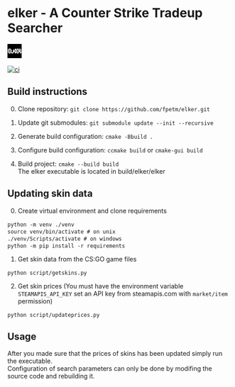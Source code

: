 # elker - A Counter Strike Tradeup Searcher
![elker](resources/branding/elker-logo.png)


[![ci](https://github.com/fpetm/elker/actions/workflows/ci.yml/badge.svg)](https://github.com/fpetm/elker/actions/workflows/ci.yml)

## Build instructions

0. Clone repository: `git clone https://github.com/fpetm/elker.git`

1. Update git submodules: `git submodule update --init --recursive`

2. Generate build configuration: `cmake -Bbuild .`

3. Configure build configuration: `ccmake build` or `cmake-gui build`

4. Build project: `cmake --build build`  
The elker executable is located in build/elker/elker

## Updating skin data
0. Create virtual environment and clone requirements
```shell
python -m venv ./venv
source venv/bin/activate # on unix
./venv/Scripts/activate # on windows
python -m pip install -r requirements
```

1. Get skin data from the CS:GO game files
```shell
python script/getskins.py
```

2. Get skin prices (You must have the environment variable `STEAMAPIS_API_KEY` set an API key from steamapis.com with `market/item` permission)
```shell
python script/updateprices.py
```

## Usage
After you made sure that the prices of skins has been updated simply run the executable.  
Configuration of search parameters can only be done by modifing the source code and rebuilding it.
